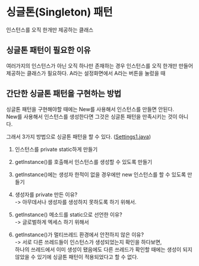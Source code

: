 # 싱글톤(Singleton) 패턴
인스턴스를 오직 한개만 제공하는 클래스

## 싱글톤 패턴이 필요한 이유
여러가지의 인스턴스가 아닌 오직 하나만 존재하는 경우 인스턴스를 오직 한개만 만들어 제공하는 클래스가 필요하다.
A라는 설정화면에서 A라는 버튼을 눌렀을 때

## 간단한 싱글톤 패턴을 구현하는 방법
싱글톤 패턴을 구현해야할 때에는 New를 사용해서 인스턴스를 만들면 안된다.  
New를 사용해서 인스턴스를 생성한다면 그것은 싱글톤 패턴을 만족시키는 것이 아니다.

그래서 3가지 방법으로 싱글톤 패턴을 할 수 있다. ([Settings1.java](Settings1.java))
1. 인스턴스를 private static하게 만들기
2. getInstance()를 호출해서 인스턴스를 생성할 수 있도록 만들기
3. getInstance()에는 생성자 한적이 없을 경우에만 new 인스턴스를 할 수 있도록 만들기


1. 생성자를 private 만든 이유?  
   -> 아무데서나 생성자를 생성하지 못하도록 하기 위해서.
2. getInstance() 메소드를 static으로 선언한 이유?  
   -> 글로벌하게 엑세스 하기 위해서 
3. getInstance()가 멀티쓰레드 환경에서 안전하지 않은 이유?  
   -> 서로 다른 쓰레드들이 인스턴스가 생성되었는지 확인을 하다보면,   
   하나의 쓰레드에서 이미 생성이 됐음에도 다른 쓰레드가 확인할 때에는 생성이 되지 않았을 수 있기에 싱글톤 패턴이 적용되었다고 할 수 없다.




